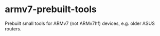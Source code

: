 # armv7-prebuilt-tools
Prebuilt small tools for ARMv7 (not ARMv7hf) devices, e.g. older ASUS routers.
